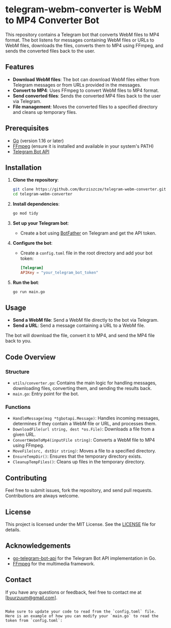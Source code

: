 # telegram-webm-converter is WebM to MP4 Converter Bot

This repository contains a Telegram bot that converts WebM files to MP4 format. The bot listens for messages containing WebM files or URLs to WebM files, downloads the files, converts them to MP4 using FFmpeg, and sends the converted files back to the user.

## Features

- **Download WebM files**: The bot can download WebM files either from Telegram messages or from URLs provided in the messages.
- **Convert to MP4**: Uses FFmpeg to convert WebM files to MP4 format.
- **Send converted files**: Sends the converted MP4 files back to the user via Telegram.
- **File management**: Moves the converted files to a specified directory and cleans up temporary files.

## Prerequisites

- [Go](https://golang.org/doc/install) (version 1.16 or later)
- [FFmpeg](https://ffmpeg.org/download.html) (ensure it is installed and available in your system's PATH)
- [Telegram Bot API](https://github.com/go-telegram-bot-api/telegram-bot-api)

## Installation

1. **Clone the repository**:

   ```sh
   git clone https://github.com/Burziszcze/telegram-webm-converter.git
   cd telegram-webm-converter
   ```

2. **Install dependencies**:

   ```sh
   go mod tidy
   ```

3. **Set up your Telegram bot**:
   - Create a bot using [BotFather](https://core.telegram.org/bots#botfather) on Telegram and get the API token.

4. **Configure the bot**:
   - Create a `config.toml` file in the root directory and add your bot token:

     ```toml
     [Telegram]
     APIKey = "your_telegram_bot_token"
     ```

5. **Run the bot**:

   ```sh
   go run main.go
   ```

## Usage

- **Send a WebM file**: Send a WebM file directly to the bot via Telegram.
- **Send a URL**: Send a message containing a URL to a WebM file.

The bot will download the file, convert it to MP4, and send the MP4 file back to you.

## Code Overview

### Structure

- `utils/converter.go`: Contains the main logic for handling messages, downloading files, converting them, and sending the results back.
- `main.go`: Entry point for the bot.

### Functions

- `HandleMessage(msg *tgbotapi.Message)`: Handles incoming messages, determines if they contain a WebM file or URL, and processes them.
- `DownloadFile(url string, dest *os.File)`: Downloads a file from a given URL.
- `ConvertWebmToMp4(inputFile string)`: Converts a WebM file to MP4 using FFmpeg.
- `MoveFile(src, dstDir string)`: Moves a file to a specified directory.
- `EnsureTempDir()`: Ensures that the temporary directory exists.
- `CleanupTempFiles()`: Cleans up files in the temporary directory.

## Contributing

Feel free to submit issues, fork the repository, and send pull requests. Contributions are always welcome.

## License

This project is licensed under the MIT License. See the [LICENSE](LICENSE) file for details.

## Acknowledgements

- [go-telegram-bot-api](https://github.com/go-telegram-bot-api/telegram-bot-api) for the Telegram Bot API implementation in Go.
- [FFmpeg](https://ffmpeg.org/) for the multimedia framework.

## Contact

If you have any questions or feedback, feel free to contact me at [buurzuum@gmail.com].

```

Make sure to update your code to read from the `config.toml` file. Here is an example of how you can modify your `main.go` to read the token from `config.toml`:

```